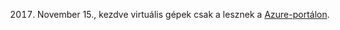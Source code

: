 2017. November 15., kezdve virtuális gépek csak a lesznek a [Azure-portálon](https://portal.azure.com). 